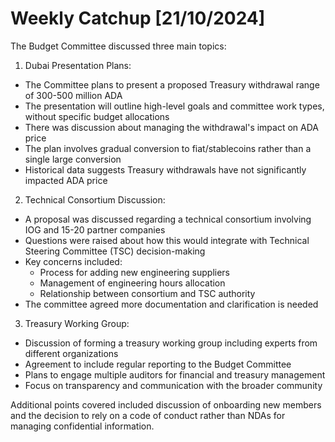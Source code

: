 # Weekly Catchup \[21/10/2024]

The Budget Committee discussed three main topics:

1. Dubai Presentation Plans:

* The Committee plans to present a proposed Treasury withdrawal range of 300-500 million ADA
* The presentation will outline high-level goals and committee work types, without specific budget allocations
* There was discussion about managing the withdrawal's impact on ADA price
* The plan involves gradual conversion to fiat/stablecoins rather than a single large conversion
* Historical data suggests Treasury withdrawals have not significantly impacted ADA price

2. Technical Consortium Discussion:

* A proposal was discussed regarding a technical consortium involving IOG and 15-20 partner companies
* Questions were raised about how this would integrate with Technical Steering Committee (TSC) decision-making
* Key concerns included:
  * Process for adding new engineering suppliers
  * Management of engineering hours allocation
  * Relationship between consortium and TSC authority
* The committee agreed more documentation and clarification is needed

3. Treasury Working Group:

* Discussion of forming a treasury working group including experts from different organizations
* Agreement to include regular reporting to the Budget Committee
* Plans to engage multiple auditors for financial and treasury management
* Focus on transparency and communication with the broader community

Additional points covered included discussion of onboarding new members and the decision to rely on a code of conduct rather than NDAs for managing confidential information.
